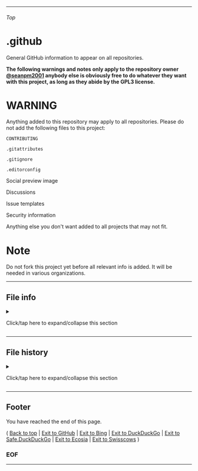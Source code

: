 
***

###### Top

# .github
General GitHub information to appear on all repositories.

**The following warnings and notes only apply to the repository owner [@seanpm2001](https://github.com/seanpm2001/) anybody else is obviously free to do whatever they want with this project, as long as they abide by the GPL3 license.**

# WARNING

Anything added to this repository may apply to all repositories. Please do not add the following files to this project:

`CONTRIBUTING`

`.gitattributes`

`.gitignore`

`.editorconfig`

Social preview image

Discussions

Issue templates

Security information

Anything else you don't want added to all projects that may not fit.

# Note

Do not fork this project yet before all relevant info is added. It will be needed in various organizations.

***

## File info

<details><summary><p>Click/tap here to expand/collapse this section</p></summary>

**File type:** `Markdown document (*.md *.mkd *.mdown *.markdown)`

**File version:** `3 (2021, Monday, November 8th at 8:42 pm)`

**Line count (including blank lines and compiler line):** `135`

**All times are UTC-7 (PDT/Pacific Time)**

**You may need special rendering support for the `<dropdown>` HTML tag being used in this document**

**Encoding:** `UTF-8` **(with no non-US-ASCII characters)**

</details>

***

## File history


<details><summary><p>Click/tap here to expand/collapse this section</p></summary>

**Version 1 (2021, Sunday, November 7th at 5:31 pm)**

> Changes:

> * Started the file (automatically generated by GitHub)

> * Added the title section

> * No other changes in version 1

**Version 2 (2021, Sunday, November 7th at 5:57 pm)**

> Changes:

> * Added the warning section

> * No other changes in version 2

**Version 3 (2021, Monday, November 8th at 8:42 pm)**

> Changes:

> * Added a public disclaimer

> * Added a personal fork warning

> * Added the file info section

> * Added the file history section

> * Added the footer

> * No other changes in version 3

**Version 4 (Coming soon)**

> Changes:

> * Coming soon

> * No other changes in version 4

**Version 5 (Coming soon)**

> Changes:

> * Coming soon

> * No other changes in version 5

**Version 6 (Coming soon)**

> Changes:

> * Coming soon

> * No other changes in version 6

</details>

***

## Footer

You have reached the end of this page.

( [Back to top](#Top) | [Exit to GitHub](https://github.com/) | [Exit to Bing](https://www.bing.com/) | [Exit to DuckDuckGo](https://duckduckgo.com/) | [Exit to Safe.DuckDuckGo](https://safe.duckduckgo.com/) | [Exit to Ecosia](https://www.ecosia.org/) | [Exit to Swisscows](https://swisscows.com/) )

### EOF

***

